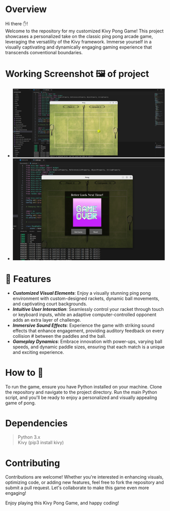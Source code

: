 # Overview 
Hi there ✋!  
Welcome to the repository for my customized Kivy Pong Game! This project showcases a personalized take on the classic ping pong arcade game, leveraging the versatility of the Kivy framework. Immerse yourself in a visually captivating and dynamically engaging gaming experience that transcends conventional boundaries.

# Working Screenshot 🖼️ of project 
- ![Alt text](ss1.png?raw=true "Title")
- ![Alt text](ss2.png?raw=true "Title")


# 🔑 Features
- _**Customized Visual Elements**_: Enjoy a visually stunning ping pong environment with custom-designed rackets, dynamic ball movements, and captivating court backgrounds.
- _**Intuitive User Interaction**_: Seamlessly control your racket through touch or keyboard inputs, while an adaptive computer-controlled opponent adds an extra layer of challenge.
- _**Immersive Sound Effects**_: Experience the game with striking sound effects that enhance engagement, providing auditory feedback on every collision # between the paddles and the ball.
- _**Gameplay Dynamics**_: Embrace innovation with power-ups, varying ball speeds, and dynamic paddle sizes, ensuring that each match is a unique and exciting experience.

# How to 🏃
To run the game, ensure you have Python installed on your machine. Clone the repository and navigate to the project directory. Run the main Python script, and you'll be ready to enjoy a personalized and visually appealing game of pong.


# Dependencies 
> Python 3.x  
> Kivy        (pip3 install kivy)

# Contributing
Contributions are welcome! Whether you're interested in enhancing visuals, optimizing code, or adding new features, feel free to fork the repository and submit a pull request. Let's collaborate to make this game even more engaging!

Enjoy playing this Kivy Pong Game, and happy coding!
